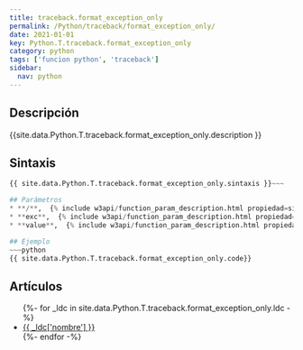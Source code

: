```yaml
---
title: traceback.format_exception_only
permalink: /Python/traceback/format_exception_only/
date: 2021-01-01
key: Python.T.traceback.format_exception_only
category: python
tags: ['funcion python', 'traceback']
sidebar: 
  nav: python
---
```


## Descripción
{{site.data.Python.T.traceback.format_exception_only.description }}

## Sintaxis
~~~python
{{ site.data.Python.T.traceback.format_exception_only.sintaxis }}~~~

## Parámetros
* **/**,  {% include w3api/function_param_description.html propiedad=site.data.Python.T.traceback.format_exception_only valor="/" %}
* **exc**,  {% include w3api/function_param_description.html propiedad=site.data.Python.T.traceback.format_exception_only valor="exc" %}
* **value**,  {% include w3api/function_param_description.html propiedad=site.data.Python.T.traceback.format_exception_only valor="value" %}

## Ejemplo
~~~python
{{ site.data.Python.T.traceback.format_exception_only.code}}
~~~

## Artículos
<ul>
{%- for _ldc in site.data.Python.T.traceback.format_exception_only.ldc -%}
   <li>
       <a href="{{_ldc['url'] }}">{{ _ldc['nombre'] }}</a>
   </li>
{%- endfor -%}
</ul>
